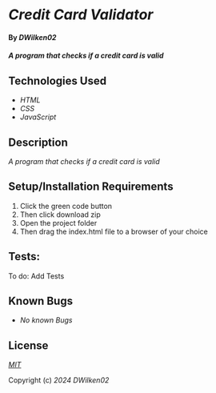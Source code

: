 # _Credit Card Validator_

#### By _**DWilken02**_

#### _A program that checks if a credit card is valid_

## Technologies Used

* _HTML_
* _CSS_
* _JavaScript_

## Description

_A program that checks if a credit card is valid_

## Setup/Installation Requirements

1. Click the green code button
2. Then click download zip
3. Open the project folder
4. Then drag the index.html file to a browser of your choice

## Tests: 

To do: Add Tests

## Known Bugs

* _No known Bugs_

## License

_[MIT](LICENSE.txt)_

Copyright (c) _2024_ _DWilken02_